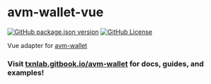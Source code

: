 # avm-wallet-vue

[![GitHub package.json version](https://img.shields.io/github/package-json/v/scholtz/avm-wallet?filename=packages%2Favm-wallet-vue%2Fpackage.json&label=version)](https://www.npmjs.com/package/avm-wallet?activeTab=versions)
[![GitHub License](https://img.shields.io/github/license/scholtz/avm-wallet)](https://github.com/scholtz/avm-wallet/blob/main/LICENSE.md)

Vue adapter for [avm-wallet](https://github.com/scholtz/avm-wallet)

### Visit [txnlab.gitbook.io/avm-wallet](https://txnlab.gitbook.io/avm-wallet) for docs, guides, and examples!
